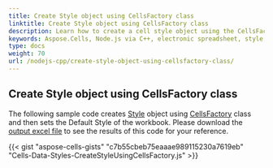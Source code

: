 ```yaml
---
title: Create Style object using CellsFactory class
linktitle: Create Style object using CellsFactory class
description: Learn how to create a cell style object using the CellsFactory class in Aspose.Cells for Node.js via C++. Customize the appearance of spreadsheet cells as needed.
keywords: Aspose.Cells, Node.js via C++, electronic spreadsheet, style object, cell style, customization
type: docs
weight: 70
url: /nodejs-cpp/create-style-object-using-cellsfactory-class/
---
```


## **Create Style object using CellsFactory class**
The following sample code creates [Style](https://reference.aspose.com/cells/nodejs-cpp/style) object using [CellsFactory](https://reference.aspose.com/cells/nodejs-cpp/cellsfactory) class and then sets the Default Style of the workbook. Please download the [output excel file](5115153.xlsx) to see the results of this code for your reference.


{{< gist "aspose-cells-gists" "c7b55cbeb75eaaae989115230a7619eb" "Cells-Data-Styles-CreateStyleUsingCellsFactory.js" >}}

